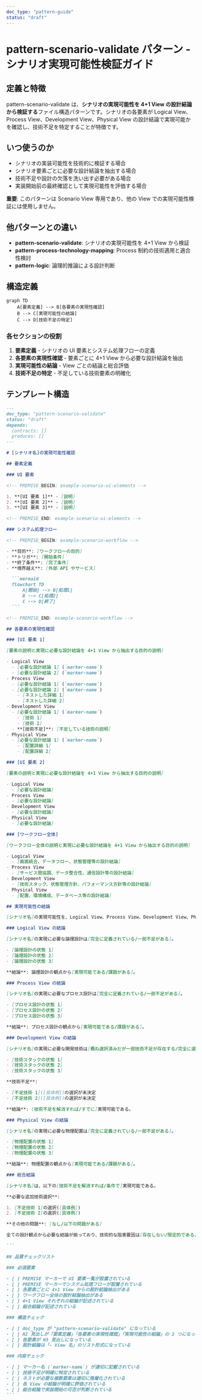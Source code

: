 ```yaml
---
doc_type: "pattern-guide"
status: "draft"
---
```


# pattern-scenario-validate パターン - シナリオ実現可能性検証ガイド

## 定義と特徴

pattern-scenario-validate は、**シナリオの実現可能性を 4+1 View の設計結論から検証する**ファイル構造パターンです。シナリオの各要素が Logical View、Process View、Development View、Physical View の設計結論で実現可能かを確認し、技術不足を特定することが特徴です。

## いつ使うのか

- シナリオの実装可能性を技術的に検証する場合
- シナリオ要素ごとに必要な設計結論を抽出する場合
- 技術不足や設計の欠落を洗い出す必要がある場合
- 実装開始前の最終確認として実現可能性を評価する場合

**重要**: このパターンは Scenario View 専用であり、他の View での実現可能性検証には使用しません。

## 他パターンとの違い

- **pattern-scenario-validate**: シナリオの実現可能性を 4+1 View から検証
- **pattern-process-technology-mapping**: Process 制約の技術適用と適合性検討
- **pattern-logic**: 論理的推論による設計判断

## 構造定義

```mermaid
graph TD
    A[要素定義] --> B[各要素の実現性確認]
    B --> C[実現可能性の結論]
    C --> D[技術不足の特定]
```

### 各セクションの役割

1. **要素定義** - シナリオの UI 要素とシステム処理フローの定義
2. **各要素の実現性確認** - 要素ごとに 4+1 View から必要な設計結論を抽出
3. **実現可能性の結論** - View ごとの結論と総合評価
4. **技術不足の特定** - 不足している技術要素の明確化

## テンプレート構造

````markdown
---
doc_type: "pattern-scenario-validate"
status: "draft"
depends:
  contracts: []
  produces: []
---

# [シナリオ名]の実現可能性確認

## 要素定義

### UI 要素

<!-- PREMISE_BEGIN: example-scenario-ui-elements -->

1. **[UI 要素 1]** - [説明]
2. **[UI 要素 2]** - [説明]
3. **[UI 要素 3]** - [説明]

<!-- PREMISE_END: example-scenario-ui-elements -->

### システム処理フロー

<!-- PREMISE_BEGIN: example-scenario-workflow -->

- **目的**: [ワークフローの目的]
- **トリガ**: [開始条件]
- **終了条件**: [完了条件]
- **境界越え**: [外部 API やサービス]

  ```mermaid
  flowchart TD
      A[開始] --> B[処理1]
      B --> C[処理2]
      C --> D[終了]
  ```

<!-- PREMISE_END: example-scenario-workflow -->

## 各要素の実現性確認

### [UI 要素 1]

[要素の説明と実現に必要な設計結論を 4+1 View から抽出する目的の説明]

- Logical View
  - [必要な設計結論 1] (`marker-name`)
  - [必要な設計結論 2] (`marker-name`)
- Process View
  - [必要な設計結論 1] (`marker-name`)
  - [必要な設計結論 2] (`marker-name`)
    - [ネストした詳細 1]
    - [ネストした詳細 2]
- Development View
  - [必要な設計結論 1] (`marker-name`)
    - [技術 1]
    - [技術 2]
  - **[技術不足]**: [不足している技術の説明]
- Physical View
  - [必要な設計結論 1] (`marker-name`)
    - [配置詳細 1]
    - [配置詳細 2]

### [UI 要素 2]

[要素の説明と実現に必要な設計結論を 4+1 View から抽出する目的の説明]

- Logical View
  - [必要な設計結論]
- Process View
  - [必要な設計結論]
- Development View
  - [必要な設計結論]
- Physical View
  - [必要な設計結論]

### [ワークフロー全体]

[ワークフロー全体の説明と実現に必要な設計結論を 4+1 View から抽出する目的の説明]

- Logical View
  - [画面統合、データフロー、状態管理等の設計結論]
- Process View
  - [サービス間協調、データ整合性、通信設計等の設計結論]
- Development View
  - [技術スタック、状態管理方針、パフォーマンス方針等の設計結論]
- Physical View
  - [配置、環境構成、データベース等の設計結論]

## 実現可能性の結論

[シナリオ名]の実現可能性を、Logical View、Process View、Development View、Physical View の観点から総合的に評価する。

### Logical View の結論

[シナリオ名]の実現に必要な論理設計は[完全に定義されている/一部不足がある]。

- [論理設計の状態 1]
- [論理設計の状態 2]
- [論理設計の状態 3]

**結論**: 論理設計の観点から[実現可能である/課題がある]。

### Process View の結論

[シナリオ名]の実現に必要なプロセス設計は[完全に定義されている/一部不足がある]。

- [プロセス設計の状態 1]
- [プロセス設計の状態 2]
- [プロセス設計の状態 3]

**結論**: プロセス設計の観点から[実現可能である/課題がある]。

### Development View の結論

[シナリオ名]の実現に必要な開発技術は[概ね選択済みだが一部技術不足が存在する/完全に選択済みである]。

- [技術スタックの状態 1]
- [技術スタックの状態 2]
- [技術スタックの状態 3]

**技術不足**:

- [不足技術 1]([具体例])の選択が未決定
- [不足技術 2]([具体例])の選択が未決定

**結論**: [技術不足を解消すれば/すでに]実現可能である。

### Physical View の結論

[シナリオ名]の実現に必要な物理配置は[完全に定義されている/一部不足がある]。

- [物理配置の状態 1]
- [物理配置の状態 2]
- [物理配置の状態 3]

**結論**: 物理配置の観点から[実現可能である/課題がある]。

### 総合結論

[シナリオ名]は、以下の[技術不足を解消すれば/条件で]実現可能である。

**必要な追加技術選択**:

1. [不足技術 1]の選択([具体例])
2. [不足技術 2]の選択([具体例])

**その他の問題**: [なし/以下の問題がある]

全ての設計観点から必要な結論が揃っており、技術的な阻害要因は[存在しない/限定的である]。[上記の技術選択を完了すれば/そのまま]、[シナリオ名]の実装を開始できる状態である。

```

## 品質チェックリスト

### 必須要素

- [ ] PREMISE マーカーで UI 要素一覧が設置されている
- [ ] PREMISE マーカーでシステム処理フローが設置されている
- [ ] 各要素ごとに 4+1 View からの設計結論抽出がある
- [ ] ワークフロー全体の設計結論抽出がある
- [ ] 4+1 View それぞれの結論が記述されている
- [ ] 総合結論が記述されている

### 構造チェック

- [ ] doc_type が "pattern-scenario-validate" になっている
- [ ] H2 見出しが「要素定義」「各要素の実現性確認」「実現可能性の結論」の 3 つになっている
- [ ] 各要素が H3 見出しになっている
- [ ] 設計結論は「- View 名」のリスト形式になっている

### 内容チェック

- [ ] マーカー名 (`marker-name`) が適切に記載されている
- [ ] 技術不足が明確に特定されている
- [ ] ネストが必要な複数要素は適切に階層化されている
- [ ] 各 View の結論が明確に評価されている
- [ ] 総合結論で実装開始の可否が判断されている
```
````
